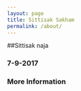 ```yaml
---
layout: page
title: Sittisak Sakham
permalink: /about/
---
```

##Sittisak naja
### 7-9-2017
### More Information
